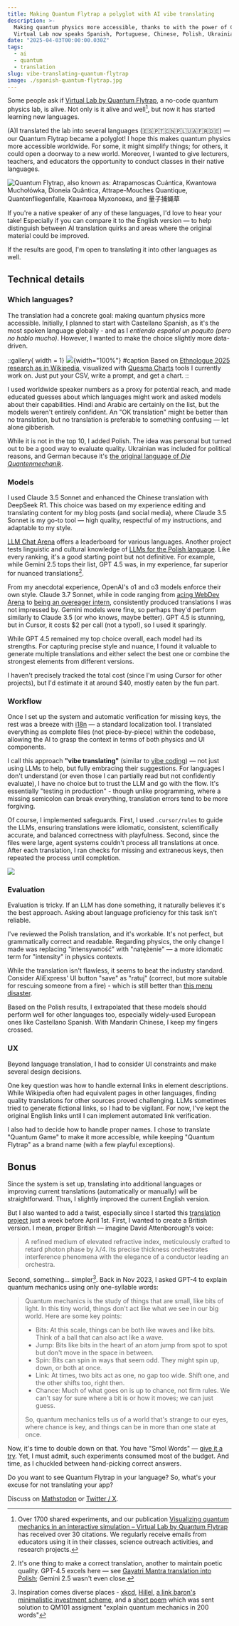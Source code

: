 ```yaml
---
title: Making Quantum Flytrap a polyglot with AI vibe translating
description: >-
  Making quantum physics more accessible, thanks to with the power of Claude, DeepSeek, Cursor, and i18n.
  Virtual Lab now speaks Spanish, Portuguese, Chinese, Polish, Ukrainian, French, and German.
date: "2025-04-03T00:00:00.030Z"
tags:
  - ai
  - quantum
  - translation
slug: vibe-translating-quantum-flytrap
image: ./spanish-quantum-flytrap.jpg
---
```


Some people ask if [Virtual Lab by Quantum Flytrap](https://lab.quantumflytrap.com/), a no-code quantum physics lab, is alive. Not only is it alive and well[^well], but now it has started learning new languages.

(A)I translated the lab into several languages (🇪🇸🇵🇹🇨🇳🇵🇱🇺🇦🇫🇷🇩🇪) — our Quantum Flytrap became a polyglot! I hope this makes quantum physics more accessible worldwide. For some, it might simplify things; for others, it could open a doorway to a new world. Moreover, I wanted to give lecturers, teachers, and educators the opportunity to conduct classes in their native languages.

![Quantum Flytrap, also known as: Atrapamoscas Cuántica, Kwantowa Muchołówka, Dioneia Quântica, Attrape-Mouches Quantique, Quantenfliegenfalle, Квантова Мухоловка, and 量子捕蝇草](./spanish-quantum-flytrap.jpg)

If you're a native speaker of any of these languages, I'd love to hear your take! Especially if you can compare it to the English version — to help distinguish between AI translation quirks and areas where the original material could be improved.

If the results are good, I'm open to translating it into other languages as well.

## Technical details

### Which languages?

The translation had a concrete goal: making quantum physics more accessible. Initially, I planned to start with Castellano Spanish, as it's the most spoken language globally - and as I _entiendo español un poquito (pero no hablo mucho)_. However, I wanted to make the choice slightly more data-driven.

::gallery{ width = 1}
![](./quesma-charts-top-10-languages-ethnologue-2025.png){width="100%"}
#caption
Based on [Ethnologue 2025 research as in Wikipedia](https://en.wikipedia.org/wiki/List_of_languages_by_total_number_of_speakers), visualized with [Quesma Charts](https://charts.quesma.com/) tools I currently work on. Just put your CSV, write a prompt, and get a chart.
::

I used worldwide speaker numbers as a proxy for potential reach, and made educated guesses about which languages might work and asked models about their capabilities. Hindi and Arabic are certainly on the list, but the models weren't entirely confident. An "OK translation" might be better than no translation, but no translation is preferable to something confusing — let alone gibberish.

While it is not in the top 10, I added Polish. The idea was personal but turned out to be a good way to evaluate quality. Ukrainian was included for political reasons, and German because it's [the original language of _Die Quantenmechanik_](https://en.wikipedia.org/wiki/History_of_quantum_mechanics).

### Models

I used Claude 3.5 Sonnet and enhanced the Chinese translation with DeepSeek R1. This choice was based on my experience editing and translating content for my blog posts (and social media), where Claude 3.5 Sonnet is my go-to tool — high quality, respectful of my instructions, and adaptable to my style.

[LLM Chat Arena](https://lmarena.ai/?leaderboard) offers a leaderboard for various languages. Another project tests linguistic and cultural knowledge of [LLMs for the Polish language](https://huggingface.co/spaces/sdadas/plcc). Like every ranking, it's a good starting point but not definitive. For example, while Gemini 2.5 tops their list, GPT 4.5 was, in my experience, far superior for nuanced translations[^gajatri].

From my anecdotal experience, OpenAI's o1 and o3 models enforce their own style. Claude 3.7 Sonnet, while in code ranging from [acing WebDev Arena](https://web.lmarena.ai/leaderboard) to [being an overeager intern](https://forum.cursor.com/t/max-mode-for-claude-3-7-out-now/65698), consistently produced translations I was not impressed by. Gemini models were fine, so perhaps they'd perform similarly to Claude 3.5 (or who knows, maybe better). GPT 4.5 is stunning, but in Cursor, it costs $2 per call (not a typo!), so I used it sparingly.

While GPT 4.5 remained my top choice overall, each model had its strengths. For capturing precise style and nuance, I found it valuable to generate multiple translations and either select the best one or combine the strongest elements from different versions.

I haven't precisely tracked the total cost (since I'm using Cursor for other projects), but I'd estimate it at around \$40, mostly eaten by the fun part.

### Workflow

Once I set up the system and automatic verification for missing keys, the rest was a breeze with [i18n](https://www.i18next.com/) — a standard localization tool. I translated everything as complete files (not piece-by-piece) within the codebase, allowing the AI to grasp the context in terms of both physics and UI components.

I call this approach **"vibe translating"** (similar to [vibe coding](https://en.wikipedia.org/wiki/Vibe_coding)) — not just using LLMs to help, but fully embracing their suggestions. For languages I don't understand (or even those I can partially read but not confidently evaluate), I have no choice but to trust the LLM and go with the flow. It's essentially "testing in production" - though unlike programming, where a missing semicolon can break everything, translation errors tend to be more forgiving.

Of course, I implemented safeguards. First, I used `.cursor/rules` to guide the LLMs, ensuring translations were idiomatic, consistent, scientifically accurate, and balanced correctness with playfulness.
Second, since the files were large, agent systems couldn't process all translations at once. After each translation, I ran checks for missing and extraneous keys, then repeated the process until completion.

![](./cursor-translation-workflow.jpg)

### Evaluation

Evaluation is tricky. If an LLM has done something, it naturally believes it's the best approach. Asking about language proficiency for this task isn't reliable.

I've reviewed the Polish translation, and it's workable. It's not perfect, but grammatically correct and readable. Regarding physics, the only change I made was replacing "intensywność" with "natężenie" — a more idiomatic term for "intensity" in physics contexts.

While the translation isn't flawless, it seems to beat the industry standard. Consider AliExpress' UI button "save" as "ratuj" (correct, but more suitable for rescuing someone from a fire) - which is still better than [this menu disaster](https://toppandigital.com/translation-blog/polish-restaurant-offers-cervical-cancer-on-menu-due-to-translation-error/).

Based on the Polish results, I extrapolated that these models should perform well for other languages too, especially widely-used European ones like Castellano Spanish. With Mandarin Chinese, I keep my fingers crossed.

### UX

Beyond language translation, I had to consider UI constraints and make several design decisions.

One key question was how to handle external links in element descriptions. While Wikipedia often had equivalent pages in other languages, finding quality translations for other sources proved challenging. LLMs sometimes tried to generate fictional links, so I had to be vigilant. For now, I've kept the original English links until I can implement automated link verification.

I also had to decide how to handle proper names. I chose to translate "Quantum Game" to make it more accessible, while keeping "Quantum Flytrap" as a brand name (with a few playful exceptions).

## Bonus

Since the system is set up, translating into additional languages or improving current translations (automatically or manually) will be straightforward. Thus, I slightly improved the current English version.

But I also wanted to add a twist, especially since I started this [translation project](https://mathstodon.xyz/@pmigdal/114211836807094413) just a week before April 1st. First, I wanted to create a British version. I mean, proper British — imagine David Attenborough's voice:

> A refined medium of elevated refractive index, meticulously crafted to retard photon phase by λ/4. Its precise thickness orchestrates interference phenomena with the elegance of a conductor leading an orchestra.

Second, something... simpler[^simpler]. Back in Nov 2023, I asked GPT-4 to explain quantum mechanics using only one-syllable words:

> Quantum mechanics is the study of things that are small, like bits of light. In this tiny world, things don't act like what we see in our big world. Here are some key points:
>
> - Bits: At this scale, things can be both like waves and like bits. Think of a ball that can also act like a wave.
> - Jump: Bits like bits in the heart of an atom jump from spot to spot but don't move in the space in between.
> - Spin: Bits can spin in ways that seem odd. They might spin up, down, or both at once.
> - Link: At times, two bits act as one, no gap too wide. Shift one, and the other shifts too, right then.
> - Chance: Much of what goes on is up to chance, not firm rules. We can't say for sure where a bit is or how it moves; we can just guess.
>
> So, quantum mechanics tells us of a world that's strange to our eyes, where chance is key, and things can be in more than one state at once.

Now, it's time to double down on that. You have "Smol Words" — [give it a try](https://lab.quantumflytrap.com/lab). Yet, I must admit, such experiments consumed most of the budget. And time, as I chuckled between hand-picking correct answers.

Do you want to see Quantum Flytrap in your language?
So, what's your excuse for not translating your app?

Discuss on [Mathstodon](https://mathstodon.xyz/@pmigdal/114273871390495262) or [Twitter / X](https://x.com/pmigdal/status/1907762364629323811).

[^well]: Over 1700 shared experiments, and our publication [Visualizing quantum mechanics in an interactive simulation – Virtual Lab by Quantum Flytrap](https://doi.org/10.1117/1.OE.61.8.081808) has received over 30 citations. We regularly receive emails from educators using it in their classes, science outreach activities, and research projects.
[^gajatri]: It's one thing to make a correct translation, another to maintain poetic quality. GPT-4.5 excels here — see [Gayatri Mantra translation into Polish](https://p.migdal.pl/blog/2025/03/gajatri-wychwalamy); Gemini 2.5 wasn't even close.
[^simpler]: Inspiration comes diverse places - [xkcd](https://xkcd.com/), [Hillel](https://en.wikipedia.org/wiki/Hillel_the_Elder), [a link baron's minimalistic investment scheme](https://static.pinboard.in/prosperity_cloud.htm), and a [short poem](https://www.fuw.edu.pl/~dobaczew/kwanty/wiersz.html) which was sent solution to QM101 assigment "explain quantum mechanics in 200 words"
